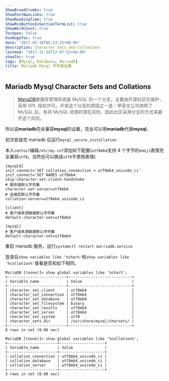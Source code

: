 ```yaml
---
ShowBreadCrumbs: true
ShowPostNavLinks: true
ShowReadingTime: true
ShowRssButtonInSectionTermList: true
ShowWordCount: true
TocOpen: false
UseHugoToc: true
date: "2017-03-18T05:23:25+08:00"
description: Character Sets and Collations
lastmod: "2017-11-24T12:07:53+08:00"
showToc: true
tags: [Mysql, Database, Mariadb]
title: Mariadb Mysql 字符集设置
---
```


## Mariadb Mysql Character Sets and Collations

> [MariaDB](https://mariadb.org/)数据库管理系统是 MySQL 的一个分支，主要由开源社区在维护，采用 GPL 授权许可。开发这个分支的原因之一是：甲骨文公司收购了 MySQL 后，有将 MySQL 闭源的潜在风险，因此社区采用分支的方式来避开这个风险。

所以说**mariadb**完全兼容**mysql**的设置，完全可以用**mariadb**代替**mysql**。

初次安装完 mariadb 后运行`mysql_secure_installation`

本人`centos7`编辑`/etc/my.cnf`添加如下配置(`utf8mb4`支持 4 个字节的`emoji`表情完全兼容`utf8`，当然也可以换成`utf8`不使用表情)

    [mysqld]
    init_connect='SET collation_connection = utf8mb4_unicode_ci'
    init_connect='SET NAMES utf8mb4'
    skip-character-set-client-handshake
    # 服务端默认字符集
    character-set-server=utf8mb4
    # 连接层默认字符集
    collation-server=utf8mb4_unicode_ci

    [client]
    # 客户端来源数据默认字符集
    default-character-set=utf8mb4

    [mysql]
    # 客户端来源数据默认字符集
    default-character-set=utf8mb4

重启 mariadb 服务，运行`systemctl restart marriadb.service`

登录后`show variables like '%char%'`和`show variables like '%collation%'`查看是否和如下相同。

    MariaDB [(none)]> show global variables like '%char%';
    +--------------------------+----------------------------+
    | Variable_name            | Value                      |
    +--------------------------+----------------------------+
    | character_set_client     | utf8mb4                    |
    | character_set_connection | utf8mb4                    |
    | character_set_database   | utf8mb4                    |
    | character_set_filesystem | binary                     |
    | character_set_results    | utf8mb4                    |
    | character_set_server     | utf8mb4                    |
    | character_set_system     | utf8                       |
    | character_sets_dir       | /usr/share/mysql/charsets/ |
    +--------------------------+----------------------------+
    8 rows in set (0.00 sec)

    MariaDB [(none)]> show global variables like '%collation%';
    +----------------------+--------------------+
    | Variable_name        | Value              |
    +----------------------+--------------------+
    | collation_connection | utf8mb4_unicode_ci |
    | collation_database   | utf8mb4_unicode_ci |
    | collation_server     | utf8mb4_unicode_ci |
    +----------------------+--------------------+
    3 rows in set (0.00 sec)

